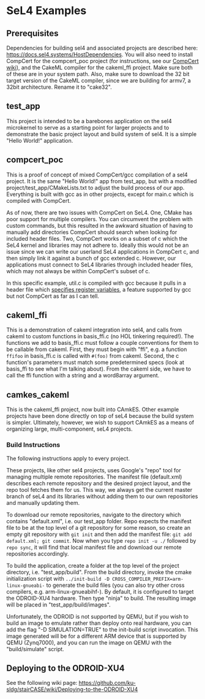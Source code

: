# SeL4 Examples

## Prerequisites

Dependencies for building sel4 and associated projects are described here: https://docs.sel4.systems/HostDependencies. You will also need to install CompCert for the compcert_poc project (for instructions, see our [CompCert wiki](https://github.com/ku-sldg/CAPTools/wiki/crossCompiling)), and the CakeML compiler for the cakeml_ffi project. Make sure both of these are in your system path. Also, make sure to download the 32 bit target version of the CakeML compiler, since we are building for armv7, a 32bit architecture. Rename it to "cake32".

## test_app

This project is intended to be a barebones application on the sel4 microkernel to serve as a starting point for larger projects and to demonstrate the basic project layout and build system of sel4. It is a simple "Hello World!" application.

## compcert_poc

This is a proof of concept of mixed CompCert/gcc compilation of a sel4 project. It is the same "Hello World!" app from test_app, but with a modified project/test_app/CMakeLists.txt to adjust the build process of our app. Everything is built with gcc as in other projects, except for main.c which is compiled with CompCert.

As of now, there are two issues with CompCert on SeL4. One, CMake has poor support for multiple compilers. You can circumvent the problem with custom commands, but this resulted in the awkward situation of having to manually add directories CompCert should search when looking for included header files. Two, CompCert works on a subset of c which the SeL4 kernel and libraries may not adhere to. Ideally this would not be an issue since we can write our userland SeL4 applications in CompCert c, and then simply link it against a bunch of gcc extended c. However, our applications must connect to SeL4 libraries through included header files, which may not always be within CompCert's subset of c.

In this specific example, util.c is compiled with gcc because it pulls in a header file which [specifies register variables](https://gcc.gnu.org/onlinedocs/gcc/Local-Register-Variables.html), a feature supported by gcc but not CompCert as far as I can tell.

## cakeml_ffi

This is a demonstration of cakeml integration into sel4, and calls from cakeml to custom functions in basis_ffi.c (no HOL tinkering required!). The functions we add to basis_ffi.c must follow a couple conventions for them to be callable from cakeml. First, they must begin with "ffi", e.g. a function `ffifoo` in basis_ffi.c is called with `#(foo)` from cakeml. Second, the c function's parameters must match some predetermined specs (look at basis_ffi to see what I'm talking about). From the cakeml side, we have to call the ffi function with a string and a word8array argument.

## camkes_cakeml

This is the cakeml_ffi project, now built into CAmkES. Other example projects have been done directly on top of seL4 because the build system is simpler. Ultimately, however, we wish to support CAmkES as a means of organizing large, multi-component, seL4 projects.

### Build Instructions

The following instructions apply to every project.

These projects, like other sel4 projects, uses Google's "repo" tool for managing multiple remote repositories. The manifest file (default.xml) describes each remote repository and the desired project layout, and the repo tool fetches them for us. This way, we always get the current master branch of seL4 and its libraries without adding them to our own repositories and manually updating them.

To download our remote repositories, navigate to the directory which contains "default.xml", i.e. our test_app folder. Repo expects the manifest file to be at the top level of a git repository for some reason, so create an empty git repository with `git init` and then add the manifest file: `git add default.xml; git commit`. Now when you type `repo init -u ./` followed by `repo sync`, it will find that local manifest file and download our remote repositories accordingly.

To build the application, create a folder at the top level of the project directory, i.e. "test_app/build". From the build directory, invoke the cmake initialization script with `../init-build -D CROSS_COMPILER_PREFIX=arm-linux-gnueabi-` to generate the build files (you can also try other cross compilers, e.g. arm-linux-gnueabihf-). By default, it is configured to target the ODROID-XU4 hardware. Then type "ninja" to build. The resulting image will be placed in "test_app/build/images".

Unfortunately, the ODROID is not supported by QEMU, but if you wish to build an image to emulate rather than deploy onto real hardware, you can add the flag "-D SIMULATION=TRUE" to the init-build script invocation. This image generated will be for a different ARM device that is supported by QEMU (Zynq7000), and you can run the image on QEMU with the "build/simulate" script.

## Deploying to the ODROID-XU4

See the following wiki page:
https://github.com/ku-sldg/stairCASE/wiki/Deploying-to-the-ODROID-XU4

